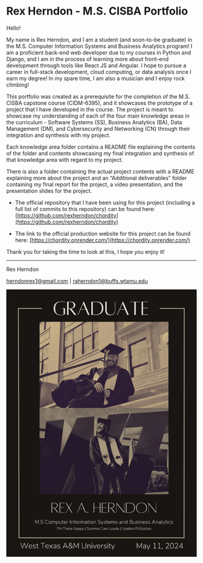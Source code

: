 # Rex Herndon - M.S. CISBA Portfolio

Hello! 

My name is Rex Herndon, and I am a student (and soon-to-be graduate) in the M.S. Computer Information Systems and Business Analytics program! I am a proficient back-end web developer due to my courses in Python and Django, and I am in the process of learning more about front-end development through tools like React JS and Angular. I hope to pursue a career in full-stack development, cloud computing, or data analysis once I earn my degree! In my spare time, I am also a musician and I enjoy rock climbing!

This portfolio was created as a prerequisite for the completion of the M.S. CISBA capstone course (CIDM-6395), and it showcases the prototype of a project that I have developed in the course. The project is meant to showcase my understanding of each of the four main knowledge areas in the curriculum - Software Systems (SS), Business Analytics (BA), Data Management (DM), and Cybersecurity and Networking (CN) through their integration and synthesis with my project.

Each knowledge area folder contains a README file explaining the contents of the folder and contents showcasing my final integration and synthesis of that knowledge area with regard to my project.

There is also a folder containing the actual project contents with a README explaining more about the project and an “Additional deliverables” folder containing my final report for the project, a video presentation, and the presentation slides for the project.

- The official repository that I have been using for this project (including a full list of commits to this repository) can be found here: [https://github.com/rexherndon/chordity](https://github.com/rexherndon/chordity)

- The link to the official production website for this project can be found here: [https://chordity.onrender.com/](https://chordity.onrender.com/)

Thank you for taking the time to look at this, I hope you enjoy it!

---

Rex Herndon

[herndonrex1@gmail.com](mailto:herndonrex1@gmail.com) | raherndon1@buffs.wtamu.edu



![rex-bio-photo.jpg](rex-bio-photo.jpg)